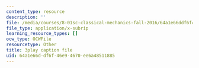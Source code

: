 ```yaml
---
content_type: resource
description: ''
file: /media/courses/8-01sc-classical-mechanics-fall-2016/64a1e66ddf6f46e94670ee6a48511885_nfawe03nvAY.srt
file_type: application/x-subrip
learning_resource_types: []
ocw_type: OCWFile
resourcetype: Other
title: 3play caption file
uid: 64a1e66d-df6f-46e9-4670-ee6a48511885
---
```

